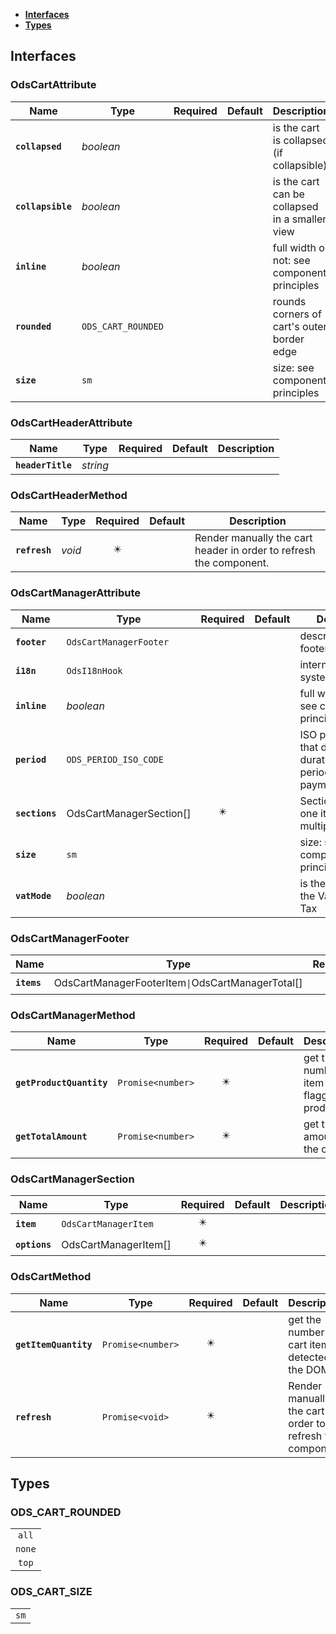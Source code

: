 * [**Interfaces**](#interfaces)
* [**Types**](#types)

## Interfaces

### OdsCartAttribute
|Name | Type | Required | Default | Description|
|---|---|:---:|---|---|
|**`collapsed`** | _boolean_ |  |  | is the cart is collapsed (if collapsible)|
|**`collapsible`** | _boolean_ |  |  | is the cart can be collapsed in a smaller view|
|**`inline`** | _boolean_ |  |  | full width or not: see component principles|
|**`rounded`** | `ODS_CART_ROUNDED` |  |  | rounds corners of cart's outer border edge|
|**`size`** | `sm` |  |  | size: see component principles|

### OdsCartHeaderAttribute
|Name | Type | Required | Default | Description|
|---|---|:---:|---|---|
|**`headerTitle`** | _string_ |  |  | |

### OdsCartHeaderMethod
|Name | Type | Required | Default | Description|
|---|---|:---:|---|---|
|**`refresh`** | _void_ | ✴️ |  | Render manually the cart header in order to refresh the component.|

### OdsCartManagerAttribute
|Name | Type | Required | Default | Description|
|---|---|:---:|---|---|
|**`footer`** | `OdsCartManagerFooter` |  |  | describe what the footer is made of|
|**`i18n`** | `OdsI18nHook` |  |  | internationalisation system connector|
|**`inline`** | _boolean_ |  |  | full width or not: see component principles|
|**`period`** | `ODS_PERIOD_ISO_CODE` |  |  | ISO period code that describe the duration of a periodical payment|
|**`sections`** | OdsCartManagerSection[] | ✴️ |  | Sections made of one item and multiple options|
|**`size`** | `sm` |  |  | size: see component principles|
|**`vatMode`** | _boolean_ |  |  | is the cart display the Value Added Tax|

### OdsCartManagerFooter
|Name | Type | Required | Default | Description|
|---|---|:---:|---|---|
|**`items`** | OdsCartManagerFooterItem` \| `OdsCartManagerTotal[] | ✴️ |  | |

### OdsCartManagerMethod
|Name | Type | Required | Default | Description|
|---|---|:---:|---|---|
|**`getProductQuantity`** | `Promise<number>` | ✴️ |  | get the number of item flagged as product|
|**`getTotalAmount`** | `Promise<number>` | ✴️ |  | get the total amount of the cart|

### OdsCartManagerSection
|Name | Type | Required | Default | Description|
|---|---|:---:|---|---|
|**`item`** | `OdsCartManagerItem` | ✴️ |  | |
|**`options`** | OdsCartManagerItem[] | ✴️ |  | |

### OdsCartMethod
|Name | Type | Required | Default | Description|
|---|---|:---:|---|---|
|**`getItemQuantity`** | `Promise<number>` | ✴️ |  | get the number of cart items detected in the DOM|
|**`refresh`** | `Promise<void>` | ✴️ |  | Render manually the cart in order to refresh the component.|

## Types

### ODS_CART_ROUNDED
|  |
|:---:|
| `all` |
| `none` |
| `top` |

### ODS_CART_SIZE
|  |
|:---:|
| `sm` |